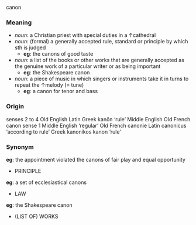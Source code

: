 canon
### Meaning
+ _noun_: a Christian priest with special duties in a ↑cathedral
+ _noun_: (formal) a generally accepted rule, standard or principle by which sth is judged
	+ __eg__: the canons of good taste
+ _noun_: a list of the books or other works that are generally accepted as the genuine work of a particular writer or as being important
	+ __eg__: the Shakespeare canon
+ _noun_: a piece of music in which singers or instruments take it in turns to repeat the ↑melody (= tune)
	+ __eg__: a canon for tenor and bass

### Origin

senses 2 to 4 Old English Latin Greek kanōn ‘rule’ Middle English Old French canon
sense 1 Middle English ‘regular’ Old French canonie Latin canonicus ‘according to rule’ Greek kanonikos kanon ‘rule’

### Synonym

__eg__: the appointment violated the canons of fair play and equal opportunity

+ PRINCIPLE

__eg__: a set of ecclesiastical canons

+ LAW

__eg__: the Shakespeare canon

+ (LIST OF) WORKS
